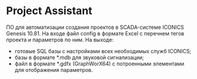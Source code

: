 # Project Assistant


ПО для автоматизации создания проектов в SCADA-системе ICONICS Genesis 10.81.
На входе файл config в формате Excel с перечнем тегов проекта и параметров по ним. 
На выходе:
- готовые SQL базы с настройками всех необходимых служб ICONICS;
- базы в формате *.mdb для звуковой сигнализации;
- файл в формате *.gdfx (GraphWorX64) с потроенными элементами для отображения параметров.

